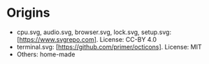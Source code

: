 # Origins

 - cpu.svg, audio.svg, browser.svg, lock.svg, setup.svg: [https://www.svgrepo.com]. License: CC-BY 4.0
 - terminal.svg: [https://github.com/primer/octicons]. License: MIT
 - Others: home-made
